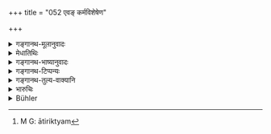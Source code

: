 +++
title = "052 एवङ् कर्मविशेषेण"

+++

<details><summary>गङ्गानथ-मूलानुवादः</summary>

The stealer of gold has disfigured nails; the drinker of wine, black teeth; the slayer of a Brāhmaṇa, consumption; and the violator of his preceptor’s bed, a disfigured skin;—(49) the informer, a foul-smelling nose; the false caluminator, a foul-smelling mouth; the stealer of grains, a deficiency of limbs; and the adulterator, an excess of limbs;—(50) the stealer of food, dyspepsia; the stealer of words, dumbness; the stealer of clothes, leucoderma; and the stealer of horse, lameness.—(51) It is thus that idiots, the dumb, the blind, the deaf and deformed men, despised by righteous men, are born, on account of particular acts.—(52)
</details>

<details><summary>मेधातिथिः</summary>

**क्षयो** नाम रोगो राजयक्ष्मेति वैद्यानां प्रसिद्धस् तेन तद्वान् भवति ब्रह्महत्याविशेषेण । गुरुस्त्रीगामि **दुश्चर्मा** । क्वथितगन्धवाहिन्या नासिकया युक्तः **पिशुनः** । एवं **सूचको** दुर्गन्धवाहास्यः । 

- <u>ननु</u> च सूचकः पिशुन एव ।

- <u>सत्यम्</u> । एकः कल्पयित्वा परदोषान् प्रकाशयति । अन्यस् तु सत्यान् एवाविदितान् इति भेदः । 

- **आतिरैक्यम्**[^६६] अधिकाङ्गाता । **मिश्रको** यो द्रव्याण्य् अद्रव्यैस् तदाभासैः संमर्दयति । यथा कुंकुमं कुसुम्भेनान्यैर् अन्यानि । **आमयावी** यस्य भुक्तम् अन्नं न सम्यक् जीर्यते । **मौक्यं** वाग्वैकल्यं यत्राप्रतिपत्तिमान् अपस्मारी । शिष्टं प्रसिद्धम् । **विकृताकृतयः** । **आकृतिः** संस्थानं विकृतामनोरमा निन्दितैषां कर्मविशेषेणेति । एषां कर्मणां कुम्भीपाकयमयातनास्थानेषु फलं तद् अनुभूतवत ईषच्छेषे तस्मिन् कर्मण्य् उद्रिक्ते च सुकृते ऽदत्तफले फलदानोन्मुखे दुष्कृतस्यासद्भावो ऽतः कर्मावशेषोपपत्तिः ॥ ११.४९–५२ ॥


[^६६]:
     M G: ātiriktyam
</details>

<details><summary>गङ्गानथ-भाष्यानुवादः</summary>

**(verses 11.49-52)**

By killing a Brāhmaṇa one becomes affected by *consumption*—a very serious disease known among physicians by that name.

One who has intercourse with his preceptor’s wife suffers from ‘disfigured skin.’

The ‘*informer*’ has a nose emitting nauseous smell; and ‘*the false caluminator has a foul-smelling mouth*.’

“The *caluminator* also is only an *informer*.”

True; but one of them (the former) assumes other people’s defects, while the other describes only those that really exist;—that is the sole difference between the two.

‘*Excess of limbs*’—more than the natural number.

‘*Adulterator*’—one who mixes commodities with inferior ones resembling it, *e.g*., saffron with the *Kusumbha* flower.

‘*Dyspeptic*’—one who cannot digest the food eaten.

^(‘)*Dumbness*’—Incapability of speech; *e.g*., the idiot, the epileptic and the like.

The rest is well known.

^(‘)*Deformed*.’—Their figure is despicable.

All this is the result of ‘*particular acts*.’ These acts bring about the said effects instead of making the men sink into hell and suffer after-death tortures; or even for those who, even though they have passed through all these latter, have still some remnant left of the force of their past misdeeds; or for those in whose case the force of their meritorious deeds being greater, the effects of the evil deeds have had no occasion to assert themselves. In all such cases there is a ‘residue’ of past acts.—(49-52)
</details>

<details><summary>गङ्गानथ-टिप्पन्यः</summary>

**(verse 11.51)**

‘*Vāgapahārakaḥ*.’—‘Stealer of speech’,—*i.e*., one who learns the Veda
by stealth’ (Govindarāja, Kullūka and Rāghavānanda);—‘a plagiarist’
(Nārāyaṇa).

\[*The additional verse, relating to the ‘stealer of a lamp’ has been
translated by Buhler as part of the text; it has been so accepted by
Rāghavānanda and Rāmacandra, but not by the other commentators. We have
followed the text of Medhātithi here; hence from this verse onward our
verse-numbering will be one less than that in Buhler*\], This additional
verse is quoted in *Smṛtitattva*, (p. 248).
</details>

<details><summary>गङ्गानथ-तुल्य-वाक्यानि</summary>

**(verses 11.48-52)  
**

\[See below.—12.53 *et seq*.\]

See Comparative notes for [Verse
11.43].
</details>

<details><summary>भारुचिः</summary>

यतश् चैतद् एवम् अकृतप्रायस्चित्तान्[आं] नानारूपवैकृत्यम् अनुभूतयातनास्थानदुःखानाम् अपि सतां **कर्मावशेषेण** भवति ॥ ११.५१ ॥
</details>

<details><summary>Bühler</summary>

053	Thus in consequence of a remnant of (the guilt of former) crimes, are born idiots, dumb, blind, deaf, and deformed men, who are (all) despised by the virtuous.
</details>
